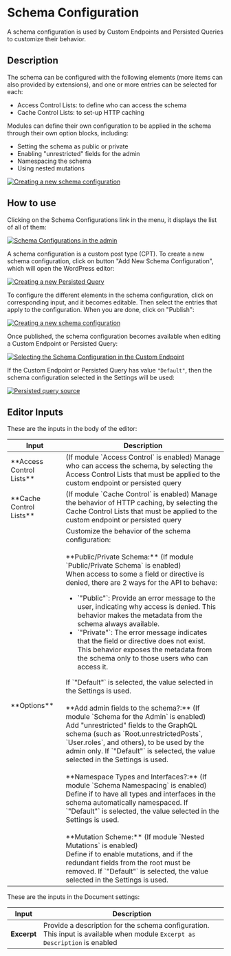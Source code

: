 # Schema Configuration

A schema configuration is used by Custom Endpoints and Persisted Queries to customize their behavior.

## Description

The schema can be configured with the following elements (more items can also provided by extensions), and one or more entries can be selected for each:

- Access Control Lists: to define who can access the schema
- Cache Control Lists: to set-up HTTP caching

Modules can define their own configuration to be applied in the schema through their own option blocks, including:

- Setting the schema as public or private
- Enabling "unrestricted" fields for the admin
- Namespacing the schema
- Using nested mutations

<a href="../../images/schema-configuration.png" target="_blank">![Creating a new schema configuration](../../images/schema-configuration.png "Creating a new schema configuration")</a>

## How to use

Clicking on the Schema Configurations link in the menu, it displays the list of all of them:

<a href="../../images/schema-configurations-page.png" target="_blank">![Schema Configurations in the admin](../../images/schema-configurations-page.png)</a>

A schema configuration is a custom post type (CPT). To create a new schema configuration, click on button "Add New Schema Configuration", which will open the WordPress editor:

<a href="../../images/new-schema-configuration.png" target="_blank">![Creating a new Persisted Query](../../images/new-schema-configuration.png)</a>

To configure the different elements in the schema configuration, click on corresponding input, and it becomes editable. Then select the entries that apply to the configuration. When you are done, click on "Publish":

<a href="../../images/editing-schema-configuration.gif" target="_blank">![Creating a new schema configuration](../../images/editing-schema-configuration.gif)</a>

Once published, the schema configuration becomes available when editing a Custom Endpoint or Persisted Query:

<a href="../../images/schema-configuration-in-custom-endpoint.png" target="_blank">![Selecting the Schema Configuration in the Custom Endpoint](../../images/schema-configuration-in-custom-endpoint.png)</a>

If the Custom Endpoint or Persisted Query has value `"Default"`, then the schema configuration selected in the Settings will be used:

<a href="../../images/settings-default-schema-configuration.png" target="_blank">![Persisted query source](../../images/settings-default-schema-configuration.png)</a>

## Editor Inputs

These are the inputs in the body of the editor:

<table markdown="1">
<thead>
<tr>
    <th>Input</th>
    <th>Description</th>
</tr>
</thead>
<tbody>
<tr>
    <td>**Access Control Lists**</td>
    <td>(If module `Access Control` is enabled) Manage who can access the schema, by selecting the Access Control Lists that must be applied to the custom endpoint or persisted query</td>
</tr>
<tr>
    <td>**Cache Control Lists**</td>
    <td>(If module `Cache Control` is enabled) Manage the behavior of HTTP caching, by selecting the Cache Control Lists that must be applied to the custom endpoint or persisted query</td>
</tr>
<tr>
    <td>**Options**</td>
    <td>Customize the behavior of the schema configuration:<br/><br/>**Public/Private Schema:** (If module `Public/Private Schema` is enabled)<br/>When access to some a field or directive is denied, there are 2 ways for the API to behave:<ul markdown="1"><li>`"Public"`: Provide an error message to the user, indicating why access is denied. This behavior makes the metadata from the schema always available.</li><li>`"Private"`: The error message indicates that the field or directive does not exist. This behavior exposes the metadata from the schema only to those users who can access it.</li></ul>If `"Default"` is selected, the value selected in the Settings is used.<br/><br/>**Add admin fields to the schema?:** (If module `Schema for the Admin` is enabled)<br/>Add "unrestricted" fields to the GraphQL schema (such as `Root.unrestrictedPosts`, `User.roles`, and others), to be used by the admin only. If `"Default"` is selected, the value selected in the Settings is used.<br/><br/>**Namespace Types and Interfaces?:** (If module `Schema Namespacing` is enabled)<br/>Define if to have all types and interfaces in the schema automatically namespaced. If `"Default"` is selected, the value selected in the Settings is used.<br/><br/>**Mutation Scheme:** (If module `Nested Mutations` is enabled)<br/>Define if to enable mutations, and if the redundant fields from the root must be removed. If `"Default"` is selected, the value selected in the Settings is used.</td>
</tr>
</tbody>
</table>

These are the inputs in the Document settings:

| Input | Description | 
| --- | --- |
| **Excerpt** | Provide a description for the schema configuration.<br/>This input is available when module `Excerpt as Description` is enabled |
